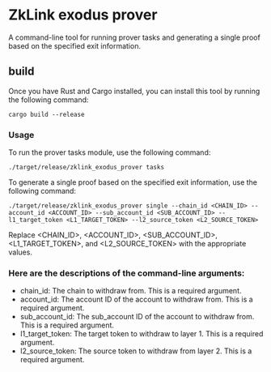 # ZkLink exodus prover
A command-line tool for running prover tasks and generating a single proof based on the specified exit information.

## build
Once you have Rust and Cargo installed, you can install this tool by running the following command:
```
cargo build --release
```

### Usage
To run the prover tasks module, use the following command:
```
./target/release/zklink_exodus_prover tasks
```
To generate a single proof based on the specified exit information, use the following command:

```
./target/release/zklink_exodus_prover single --chain_id <CHAIN_ID> --account_id <ACCOUNT_ID> --sub_account_id <SUB_ACCOUNT_ID> --l1_target_token <L1_TARGET_TOKEN> --l2_source_token <L2_SOURCE_TOKEN>
```
Replace <CHAIN_ID>, <ACCOUNT_ID>, <SUB_ACCOUNT_ID>, <L1_TARGET_TOKEN>, and <L2_SOURCE_TOKEN> with the appropriate values.

### Here are the descriptions of the command-line arguments:
- chain_id: The chain to withdraw from. This is a required argument.
- account_id: The account ID of the account to withdraw from. This is a required argument.
- sub_account_id: The sub_account ID of the account to withdraw from. This is a required argument.
- l1_target_token: The target token to withdraw to layer 1. This is a required argument.
- l2_source_token: The source token to withdraw from layer 2. This is a required argument.